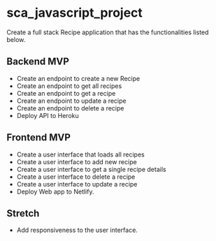 # sca_javascript_project

Create a full stack Recipe application that has the functionalities listed below.


## Backend MVP

- Create an endpoint to create a new Recipe 
- Create an endpoint to get all recipes
- Create an endpoint to get a recipe
- Create an endpoint to update a recipe
- Create an endpoint to delete a recipe
- Deploy API to Heroku

## Frontend MVP

- Create a user interface that loads all recipes
- Create a user interface to add new recipe
- Create a user interface to get a single recipe details
- Create a user interface to delete a recipe
- Create a user interface to update a recipe
- Deploy Web app to Netlify.

## Stretch
- Add responsiveness to the user interface.
